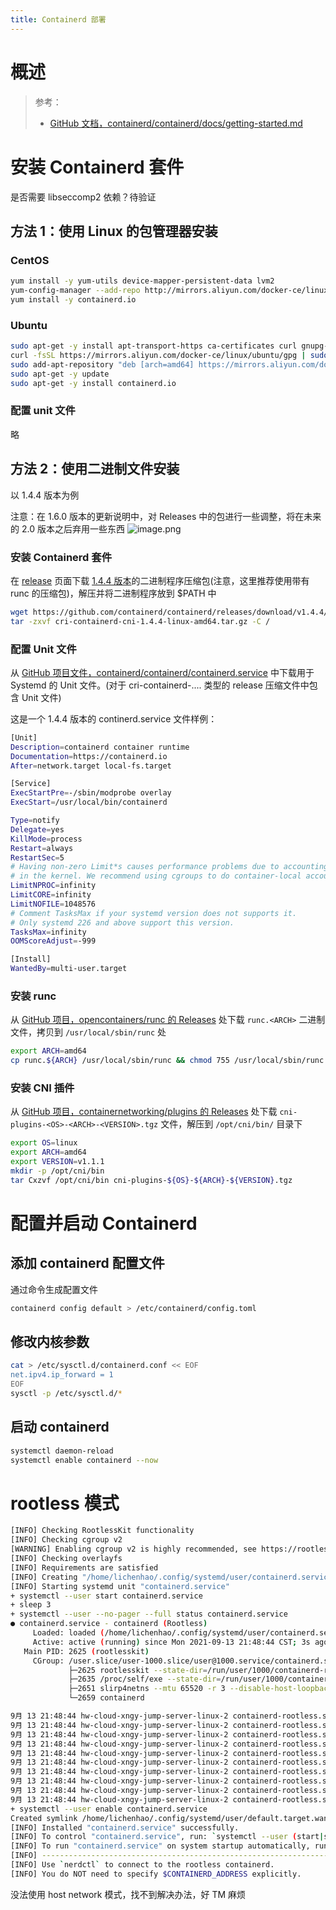 ```yaml
---
title: Containerd 部署
---
```


# 概述

> 参考：
> - [GitHub 文档，containerd/containerd/docs/getting-started.md](https://github.com/containerd/containerd/blob/main/docs/getting-started.md)

# 安装 Containerd 套件

是否需要 libseccomp2 依赖？待验证

## 方法 1：使用 Linux 的包管理器安装

### CentOS

```bash
yum install -y yum-utils device-mapper-persistent-data lvm2
yum-config-manager --add-repo http://mirrors.aliyun.com/docker-ce/linux/centos/docker-ce.repo
yum install -y containerd.io
```

### Ubuntu

```bash
sudo apt-get -y install apt-transport-https ca-certificates curl gnupg-agent software-properties-common
curl -fsSL https://mirrors.aliyun.com/docker-ce/linux/ubuntu/gpg | sudo apt-key add -
sudo add-apt-repository "deb [arch=amd64] https://mirrors.aliyun.com/docker-ce/linux/ubuntu $(lsb_release -cs) stable"
sudo apt-get -y update
sudo apt-get -y install containerd.io
```

### 配置 unit 文件

略

## 方法 2：使用二进制文件安装

以 1.4.4 版本为例

注意：在 1.6.0 版本的更新说明中，对 Releases 中的包进行一些调整，将在未来的 2.0 版本之后弃用一些东西
![image.png](https://notes-learning.oss-cn-beijing.aliyuncs.com/gg4dmt/1654268589875-dff18ee5-d643-489f-9c13-b8bc1dd4e99d.png)

### 安装 Containerd 套件

在 [release](https://github.com/containerd/containerd/releases) 页面下载 [1.4.4 版本](https://github.com/containerd/containerd/releases/tag/v1.4.4)的二进制程序压缩包(注意，这里推荐使用带有 runc 的压缩包)，解压并将二进制程序放到 $PATH 中

```bash
wget https://github.com/containerd/containerd/releases/download/v1.4.4/cri-containerd-cni-1.4.4-linux-amd64.tar.gz
tar -zxvf cri-containerd-cni-1.4.4-linux-amd64.tar.gz -C /
```

### 配置 Unit 文件

从 [GitHub 项目文件，containerd/containerd/containerd.service](https://github.com/containerd/containerd/blob/main/containerd.service) 中下载用于 Systemd 的 Unit 文件。(对于 cri-containerd-.... 类型的 release 压缩文件中包含 Unit 文件)

这是一个 1.4.4 版本的 continerd.service 文件样例：

```bash
[Unit]
Description=containerd container runtime
Documentation=https://containerd.io
After=network.target local-fs.target

[Service]
ExecStartPre=-/sbin/modprobe overlay
ExecStart=/usr/local/bin/containerd

Type=notify
Delegate=yes
KillMode=process
Restart=always
RestartSec=5
# Having non-zero Limit*s causes performance problems due to accounting overhead
# in the kernel. We recommend using cgroups to do container-local accounting.
LimitNPROC=infinity
LimitCORE=infinity
LimitNOFILE=1048576
# Comment TasksMax if your systemd version does not supports it.
# Only systemd 226 and above support this version.
TasksMax=infinity
OOMScoreAdjust=-999

[Install]
WantedBy=multi-user.target
```

### 安装 runc

从 [GitHub 项目，opencontainers/runc 的 Releases](https://github.com/opencontainers/runc/releases) 处下载 `runc.<ARCH>` 二进制文件，拷贝到 `/usr/local/sbin/runc` 处

```bash
export ARCH=amd64
cp runc.${ARCH} /usr/local/sbin/runc && chmod 755 /usr/local/sbin/runc
```

### 安装 CNI 插件

从 [GitHub 项目，containernetworking/plugins 的 Releases](https://github.com/containernetworking/plugins/releases) 处下载 `cni-plugins-<OS>-<ARCH>-<VERSION>.tgz` 文件，解压到 `/opt/cni/bin/` 目录下

```bash
export OS=linux
export ARCH=amd64
export VERSION=v1.1.1
mkdir -p /opt/cni/bin
tar Cxzvf /opt/cni/bin cni-plugins-${OS}-${ARCH}-${VERSION}.tgz
```

# 配置并启动 Containerd

## 添加 containerd 配置文件

通过命令生成配置文件

```bash
containerd config default > /etc/containerd/config.toml
```

## 修改内核参数

```bash
cat > /etc/sysctl.d/containerd.conf << EOF
net.ipv4.ip_forward = 1
EOF
sysctl -p /etc/sysctl.d/*
```

## 启动 containerd

```bash
systemctl daemon-reload
systemctl enable containerd --now
```

# rootless 模式

```bash
[INFO] Checking RootlessKit functionality
[INFO] Checking cgroup v2
[WARNING] Enabling cgroup v2 is highly recommended, see https://rootlesscontaine.rs/getting-started/common/cgroup2/
[INFO] Checking overlayfs
[INFO] Requirements are satisfied
[INFO] Creating "/home/lichenhao/.config/systemd/user/containerd.service"
[INFO] Starting systemd unit "containerd.service"
+ systemctl --user start containerd.service
+ sleep 3
+ systemctl --user --no-pager --full status containerd.service
● containerd.service - containerd (Rootless)
     Loaded: loaded (/home/lichenhao/.config/systemd/user/containerd.service; disabled; vendor preset: enabled)
     Active: active (running) since Mon 2021-09-13 21:48:44 CST; 3s ago
   Main PID: 2625 (rootlesskit)
     CGroup: /user.slice/user-1000.slice/user@1000.service/containerd.service
             ├─2625 rootlesskit --state-dir=/run/user/1000/containerd-rootless --net=slirp4netns --mtu=65520 --slirp4netns-sandbox=auto --slirp4netns-seccomp=auto --disable-host-loopback --port-driver=builtin --copy-up=/etc --copy-up=/run --copy-up=/var/lib --propagation=rslave /usr/local/bin/containerd-rootless.sh
             ├─2635 /proc/self/exe --state-dir=/run/user/1000/containerd-rootless --net=slirp4netns --mtu=65520 --slirp4netns-sandbox=auto --slirp4netns-seccomp=auto --disable-host-loopback --port-driver=builtin --copy-up=/etc --copy-up=/run --copy-up=/var/lib --propagation=rslave /usr/local/bin/containerd-rootless.sh
             ├─2651 slirp4netns --mtu 65520 -r 3 --disable-host-loopback --enable-sandbox --enable-seccomp 2635 tap0
             └─2659 containerd

9月 13 21:48:44 hw-cloud-xngy-jump-server-linux-2 containerd-rootless.sh[2659]: time="2021-09-13T21:48:44.601967589+08:00" level=info msg="loading plugin \"io.containerd.grpc.v1.cri\"..." type=io.containerd.grpc.v1
9月 13 21:48:44 hw-cloud-xngy-jump-server-linux-2 containerd-rootless.sh[2659]: time="2021-09-13T21:48:44.602049316+08:00" level=info msg="Start cri plugin with config {PluginConfig:{ContainerdConfig:{Snapshotter:overlayfs DefaultRuntimeName:runc DefaultRuntime:{Type: Engine: PodAnnotations:[] ContainerAnnotations:[] Root: Options:map[] PrivilegedWithoutHostDevices:false BaseRuntimeSpec:} UntrustedWorkloadRuntime:{Type: Engine: PodAnnotations:[] ContainerAnnotations:[] Root: Options:map[] PrivilegedWithoutHostDevices:false BaseRuntimeSpec:} Runtimes:map[runc:{Type:io.containerd.runc.v2 Engine: PodAnnotations:[] ContainerAnnotations:[] Root: Options:map[BinaryName: CriuImagePath: CriuPath: CriuWorkPath: IoGid:0 IoUid:0 NoNewKeyring:false NoPivotRoot:false Root: ShimCgroup: SystemdCgroup:false] PrivilegedWithoutHostDevices:false BaseRuntimeSpec:}] NoPivot:false DisableSnapshotAnnotations:true DiscardUnpackedLayers:false} CniConfig:{NetworkPluginBinDir:/opt/cni/bin NetworkPluginConfDir:/etc/cni/net.d NetworkPluginMaxConfNum:1 NetworkPluginConfTemplate:} Registry:{ConfigPath: Mirrors:map[] Configs:map[] Auths:map[] Headers:map[]} ImageDecryption:{KeyModel:node} DisableTCPService:true StreamServerAddress:127.0.0.1 StreamServerPort:0 StreamIdleTimeout:4h0m0s EnableSelinux:false SelinuxCategoryRange:1024 SandboxImage:k8s.gcr.io/pause:3.5 StatsCollectPeriod:10 SystemdCgroup:false EnableTLSStreaming:false X509KeyPairStreaming:{TLSCertFile: TLSKeyFile:} MaxContainerLogLineSize:16384 DisableCgroup:false DisableApparmor:false RestrictOOMScoreAdj:false MaxConcurrentDownloads:3 DisableProcMount:false UnsetSeccompProfile: TolerateMissingHugetlbController:true DisableHugetlbController:true IgnoreImageDefinedVolumes:false NetNSMountsUnderStateDir:false} ContainerdRootDir:/var/lib/containerd ContainerdEndpoint:/run/containerd/containerd.sock RootDir:/var/lib/containerd/io.containerd.grpc.v1.cri StateDir:/run/containerd/io.containerd.grpc.v1.cri}"
9月 13 21:48:44 hw-cloud-xngy-jump-server-linux-2 containerd-rootless.sh[2659]: time="2021-09-13T21:48:44.602101237+08:00" level=info msg="Connect containerd service"
9月 13 21:48:44 hw-cloud-xngy-jump-server-linux-2 containerd-rootless.sh[2659]: time="2021-09-13T21:48:44.602157949+08:00" level=info msg="Get image filesystem path \"/var/lib/containerd/io.containerd.snapshotter.v1.overlayfs\""
9月 13 21:48:44 hw-cloud-xngy-jump-server-linux-2 containerd-rootless.sh[2659]: time="2021-09-13T21:48:44.602220361+08:00" level=warning msg="Running containerd in a user namespace typically requires disable_cgroup, disable_apparmor, restrict_oom_score_adj set to be true"
9月 13 21:48:44 hw-cloud-xngy-jump-server-linux-2 containerd-rootless.sh[2659]: time="2021-09-13T21:48:44.602782645+08:00" level=warning msg="failed to load plugin io.containerd.grpc.v1.cri" error="failed to create CRI service: failed to create cni conf monitor: failed to create cni conf dir=/etc/cni/net.d for watch: mkdir /etc/cni/net.d: permission denied"
9月 13 21:48:44 hw-cloud-xngy-jump-server-linux-2 containerd-rootless.sh[2659]: time="2021-09-13T21:48:44.602807316+08:00" level=info msg="loading plugin \"io.containerd.grpc.v1.introspection\"..." type=io.containerd.grpc.v1
9月 13 21:48:44 hw-cloud-xngy-jump-server-linux-2 containerd-rootless.sh[2659]: time="2021-09-13T21:48:44.603004589+08:00" level=info msg=serving... address=/run/containerd/containerd.sock.ttrpc
9月 13 21:48:44 hw-cloud-xngy-jump-server-linux-2 containerd-rootless.sh[2659]: time="2021-09-13T21:48:44.603068510+08:00" level=info msg=serving... address=/run/containerd/containerd.sock
9月 13 21:48:44 hw-cloud-xngy-jump-server-linux-2 containerd-rootless.sh[2659]: time="2021-09-13T21:48:44.603088751+08:00" level=info msg="containerd successfully booted in 0.056085s"
+ systemctl --user enable containerd.service
Created symlink /home/lichenhao/.config/systemd/user/default.target.wants/containerd.service → /home/lichenhao/.config/systemd/user/containerd.service.
[INFO] Installed "containerd.service" successfully.
[INFO] To control "containerd.service", run: `systemctl --user (start|stop|restart) containerd.service`
[INFO] To run "containerd.service" on system startup automatically, run: `sudo loginctl enable-linger lichenhao`
[INFO] ------------------------------------------------------------------------------------------
[INFO] Use `nerdctl` to connect to the rootless containerd.
[INFO] You do NOT need to specify $CONTAINERD_ADDRESS explicitly.

```

没法使用 host network 模式，找不到解决办法，好 TM 麻烦
